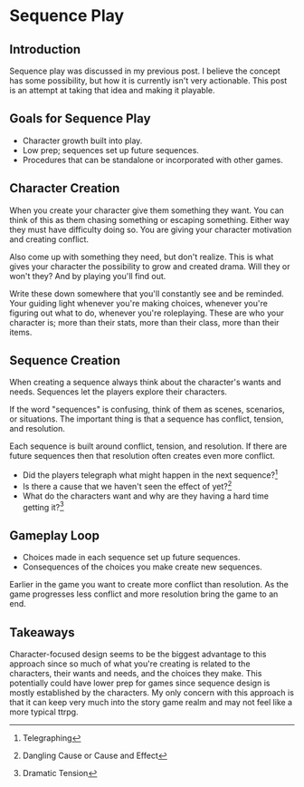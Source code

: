 # Sequence Play

## Introduction

Sequence play was discussed in my previous post. I believe the concept has some possibility, but how it is currently isn't very actionable. This post is an attempt at taking that idea and making it playable.

## Goals for Sequence Play

- Character growth built into play.
- Low prep; sequences set up future sequences.
-  Procedures that can be standalone or incorporated with other games.

## Character Creation

When you create your character give them something they want. You can think of this as them chasing something or escaping something. Either way they must have difficulty doing so. You are giving your character motivation and creating conflict.

Also come up with something they need, but don't realize. This is what gives your character the possibility to grow and created drama. Will they or won't they? And by playing you'll find out.

Write these down somewhere that you'll constantly see and be reminded. Your guiding light whenever you're making choices, whenever you're figuring out what to do, whenever you're roleplaying. These are who your character is; more than their stats, more than their class, more than their items.

## Sequence Creation

When creating a sequence always think about the character's wants and needs. Sequences let the players explore their characters.

If the word "sequences" is confusing, think of them as scenes, scenarios, or situations. The important thing is that a sequence has conflict, tension, and resolution.

Each sequence is built around conflict, tension, and resolution. If there are future sequences then that resolution often creates even more conflict.

- Did the players telegraph what might happen in the next sequence?[^1]
- Is there a cause that we haven't seen the effect of yet?[^2]
- What do the characters want and why are they having a hard time getting it?[^3]

[^1]: Telegraphing
[^2]: Dangling Cause or Cause and Effect
[^3]: Dramatic Tension

## Gameplay Loop

- Choices made in each sequence set up future sequences.
- Consequences of the choices you make create new sequences.

Earlier in the game you want to create more conflict than resolution. As the game progresses less conflict and more resolution bring the game to an end.

## Takeaways

Character-focused design seems to be the biggest advantage to this approach since so much of what you're creating is related to the characters, their wants and needs, and the choices they make. This potentially could have lower prep for games since sequence design is mostly established by the characters. My only concern with this approach is that it can keep very much into the story game realm and may not feel like a more typical ttrpg.
